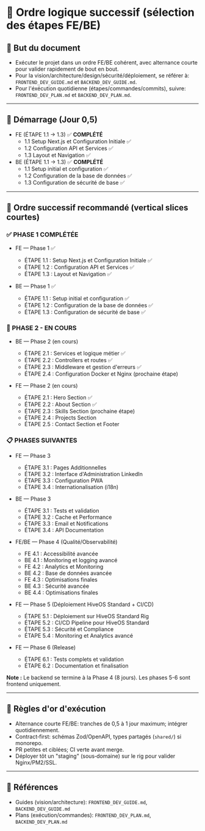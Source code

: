 # 📑 Ordre logique successif (sélection des étapes FE/BE)

## 🎯 But du document
- Exécuter le projet dans un ordre FE/BE cohérent, avec alternance courte pour valider rapidement de bout en bout.
- Pour la vision/architecture/design/sécurité/déploiement, se référer à: `FRONTEND_DEV_GUIDE.md` et `BACKEND_DEV_GUIDE.md`.
- Pour l'éxécution quotidienne (étapes/commandes/commits), suivre: `FRONTEND_DEV_PLAN.md` et `BACKEND_DEV_PLAN.md`.

---
## 🚦 Démarrage (Jour 0,5)
- FE (ÉTAPE 1.1 → 1.3) ✅ **COMPLÉTÉ**
  - 1.1 Setup Next.js et Configuration Initiale ✅
  - 1.2 Configuration API et Services ✅
  - 1.3 Layout et Navigation ✅
- BE (ÉTAPE 1.1 → 1.3) ✅ **COMPLÉTÉ**
  - 1.1 Setup initial et configuration ✅
  - 1.2 Configuration de la base de données ✅
  - 1.3 Configuration de sécurité de base ✅

---
## 🔁 Ordre successif recommandé (vertical slices courtes)

### ✅ PHASE 1 COMPLÉTÉE
- FE — Phase 1 ✅
  - ÉTAPE 1.1 : Setup Next.js et Configuration Initiale ✅
  - ÉTAPE 1.2 : Configuration API et Services ✅
  - ÉTAPE 1.3 : Layout et Navigation ✅

- BE — Phase 1 ✅
  - ÉTAPE 1.1 : Setup initial et configuration ✅
  - ÉTAPE 1.2 : Configuration de la base de données ✅
  - ÉTAPE 1.3 : Configuration de sécurité de base ✅

### 🔄 PHASE 2 - EN COURS
- BE — Phase 2 (en cours)
  - ÉTAPE 2.1 : Services et logique métier ✅
  - ÉTAPE 2.2 : Controllers et routes ✅
  - ÉTAPE 2.3 : Middleware et gestion d'erreurs ✅
  - ÉTAPE 2.4 : Configuration Docker et Nginx (prochaine étape)

- FE — Phase 2 (en cours)
  - ÉTAPE 2.1 : Hero Section ✅
  - ÉTAPE 2.2 : About Section ✅
  - ÉTAPE 2.3 : Skills Section (prochaine étape)
  - ÉTAPE 2.4 : Projects Section
  - ÉTAPE 2.5 : Contact Section et Footer

### 📋 PHASES SUIVANTES
- FE — Phase 3
  - ÉTAPE 3.1 : Pages Additionnelles
  - ÉTAPE 3.2 : Interface d'Administration LinkedIn
  - ÉTAPE 3.3 : Configuration PWA
  - ÉTAPE 3.4 : Internationalisation (i18n)

- BE — Phase 3
  - ÉTAPE 3.1 : Tests et validation
  - ÉTAPE 3.2 : Cache et Performance
  - ÉTAPE 3.3 : Email et Notifications
  - ÉTAPE 3.4 : API Documentation

- FE/BE — Phase 4 (Qualité/Observabilité)
  - FE 4.1 : Accessibilité avancée
  - BE 4.1 : Monitoring et logging avancé
  - FE 4.2 : Analytics et Monitoring
  - BE 4.2 : Base de données avancée
  - FE 4.3 : Optimisations finales
  - BE 4.3 : Sécurité avancée
  - BE 4.4 : Optimisations finales

- FE — Phase 5 (Déploiement HiveOS Standard + CI/CD)
  - ÉTAPE 5.1 : Déploiement sur HiveOS Standard Rig
  - ÉTAPE 5.2 : CI/CD Pipeline pour HiveOS Standard
  - ÉTAPE 5.3 : Sécurité et Compliance
  - ÉTAPE 5.4 : Monitoring et Analytics avancé

- FE — Phase 6 (Release)
  - ÉTAPE 6.1 : Tests complets et validation
  - ÉTAPE 6.2 : Documentation et finalisation

**Note :** Le backend se termine à la Phase 4 (8 jours). Les phases 5-6 sont frontend uniquement.

---
## 🧭 Règles d'or d'exécution
- Alternance courte FE/BE: tranches de 0,5 à 1 jour maximum; intégrer quotidiennement.
- Contract‑first: schémas Zod/OpenAPI, types partagés (`shared/`) si monorepo.
- PR petites et ciblées; CI verte avant merge.
- Déployer tôt un "staging" (sous‑domaine) sur le rig pour valider Nginx/PM2/SSL.

---
## 🔗 Références
- Guides (vision/architecture): `FRONTEND_DEV_GUIDE.md`, `BACKEND_DEV_GUIDE.md`
- Plans (exécution/commandes): `FRONTEND_DEV_PLAN.md`, `BACKEND_DEV_PLAN.md`

